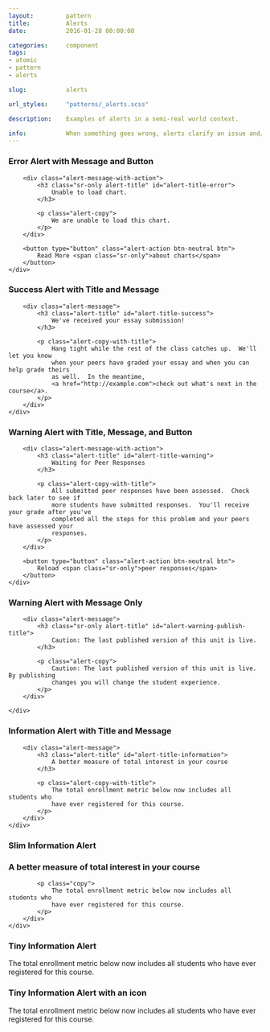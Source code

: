 ```yaml
---
layout:         pattern
title:          Alerts
date:           2016-01-28 00:00:00

categories:     component
tags:
- atomic
- pattern
- alerts

slug:           alerts

url_styles:     "patterns/_alerts.scss"

description:    Examples of alerts in a semi-real world context.

info:           When something goes wrong, alerts clarify an issue and/or notify users of the problem, communicate the severity of the issue, and provide an actionable next step, if necessary. When implementing the alert pattern, consider the alert’s location; closer proximity to the action/event associates the issue (and hence resolution) with a specific page element, whereas more distant placement communicates a more systematic issue. Seek to balance graphic and content elements, where less is usually more. We recommend reading stuff about "microcopy."
---
```


<h3 class="hd-6 example-set-hd">Error Alert with Message and Button</h3>
<div class="example-set">
    <div class="alert alert-error" role="alert" aria-labelledby="alert-title-error"
         tabindex="-1">
        <span class="icon alert-icon fa fa-warning" aria-hidden="true"></span>

        <div class="alert-message-with-action">
            <h3 class="sr-only alert-title" id="alert-title-error">
                Unable to load chart.
            </h3>

            <p class="alert-copy">
                We are unable to load this chart.
            </p>
        </div>

        <button type="button" class="alert-action btn-neutral btn">
            Read More <span class="sr-only">about charts</span>
        </button>
    </div>
</div>

<h3 class="hd-6 example-set-hd">Success Alert with Title and Message</h3>
<div class="example-set">
    <div class="alert alert-success" role="alert" aria-labelledby="alert-title-success"
         tabindex="-1">
        <span class="icon alert-icon fa fa-check" aria-hidden="true"></span>

        <div class="alert-message">
            <h3 class="alert-title" id="alert-title-success">
                We've received your essay submission!
            </h3>

            <p class="alert-copy-with-title">
                Hang tight while the rest of the class catches up.  We'll let you know
                when your peers have graded your essay and when you can help grade theirs
                as well.  In the meantime,
                <a href="http://example.com">check out what's next in the course</a>.
            </p>
        </div>
    </div>
</div>

<h3 class="hd-6 example-set-hd">Warning Alert with Title, Message, and Button</h3>
<div class="example-set">
    <div class="alert alert-warning" role="alert" aria-labelledby="alert-title-warning"
         tabindex="-1">
        <span class="icon alert-icon fa fa-warning" aria-hidden="true"></span>

        <div class="alert-message-with-action">
            <h3 class="alert-title" id="alert-title-warning">
                Waiting for Peer Responses
            </h3>

            <p class="alert-copy-with-title">
                All submitted peer responses have been assessed.  Check back later to see if
                more students have submitted responses.  You'll receive your grade after you've
                completed all the steps for this problem and your peers have assessed your
                responses.
            </p>
        </div>

        <button type="button" class="alert-action btn-neutral btn">
            Reload <span class="sr-only">peer responses</span>
        </button>
    </div>
</div>


<h3 class="hd-6 example-set-hd">Warning Alert with Message Only</h3>
<div class="example-set">
    <div class="alert alert-warning" role="alert" aria-labelledby="alert-warning-publish-title"
         tabindex="-1">
        <span class="icon alert-icon fa fa-warning" aria-hidden="true"></span>

        <div class="alert-message">
            <h3 class="sr-only alert-title" id="alert-warning-publish-title">
                Caution: The last published version of this unit is live.
            </h3>

            <p class="alert-copy">
                Caution: The last published version of this unit is live.  By publishing
                changes you will change the student experience.
            </p>
        </div>

    </div>
</div>

<h3 class="hd-6 example-set-hd">Information Alert with Title and Message</h3>
<div class="example-set">
    <div class="alert alert-information" role="alert" aria-labelledby="alert-title-information"
         tabindex="-1">
        <span class="icon alert-icon fa fa-bullhorn" aria-hidden="true"></span>

        <div class="alert-message">
            <h3 class="alert-title" id="alert-title-information">
                A better measure of total interest in your course
            </h3>

            <p class="alert-copy-with-title">
                The total enrollment metric below now includes all students who
                have ever registered for this course.
            </p>
        </div>
    </div>
</div>

<h3 class="hd-6 example-set-hd">Slim Information Alert</h3>
<div class="example-set">
    <div class="alert alert-information alert-slim" role="alert" aria-labelledby="alert-title-information" tabindex="-1">
        <div class="alert-message">
            <h3 class="alert-title" id="alert-title-information">
                A better measure of total interest in your course
            </h3>

            <p class="copy">
                The total enrollment metric below now includes all students who
                have ever registered for this course.
            </p>
        </div>
    </div>
</div>

<h3 class="hd-6 example-set-hd">Tiny Information Alert</h3>
<div class="example-set">
    <div class="alert alert-information alert-slim" role="alert" aria-label="Heads-up!" tabindex="-1">
        <div class="alert-message">
            <p class="copy">
                The total enrollment metric below now includes all students who
                have ever registered for this course.
            </p>
        </div>
    </div>
</div>

<h3 class="hd-6 example-set-hd">Tiny Information Alert with an icon</h3>
<div class="example-set">
    <div class="alert alert-information alert-slim" role="alert" aria-label="Heads-up!" tabindex="-1">
        <div class="alert-message">
            <p class="copy">
                <span class="icon fa fa-bullhorn" aria-hidden="true"></span> 
                The total enrollment metric below now includes all students who
                have ever registered for this course.
            </p>
        </div>
    </div>
</div>
